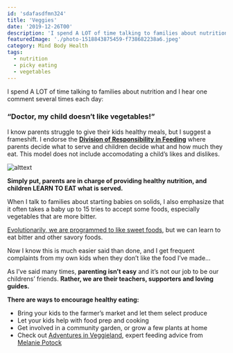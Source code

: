 ```yaml
---
id: 'sdafasdfmn324'
title: 'Veggies'
date: '2019-12-26T00'
description: 'I spend A LOT of time talking to families about nutrition and I hear one comment several times each day: "Doctor, my child doesn’t like vegetables!"  I know parents struggle to give their kids healthy meals, but I suggest a frameshift.'
featuredImage: './photo-1518843875459-f738682238a6.jpeg'
category: Mind Body Health
tags:
  - nutrition
  - picky eating
  - vegetables
---
```


I spend A LOT of time talking to families about nutrition and I hear one comment several times each day:

### **“Doctor, my child doesn’t like vegetables!”**

I know parents struggle to give their kids healthy meals, but I suggest a frameshift.  I endorse the [**Division of Responsibility in Feeding**](https://www.ellynsatterinstitute.org/satter-feeding-dynamics-model/) where parents decide what to serve and children decide what and how much they eat.  This model does not include accomodating a child’s likes and dislikes. 

![alttext](https://www.noodlesoup.com/ProductImages/8552hr.png)

**Simply put, parents are in charge of providing healthy nutrition, and children LEARN TO EAT what is served.**

When I talk to families about starting babies on solids, I also emphasize that it often takes a baby up to 15 tries to accept some foods, especially vegetables that are more bitter.

[Evolutionarily, we are programmed to like sweet foods](https://www.smithsonianmag.com/arts-culture/the-evolution-of-the-sweet-tooth-79895734/), but we can learn to eat bitter and other savory foods. 

Now I know this is much easier said than done, and I get frequent complaints from my own kids when they don’t like the food I’ve made…

As I’ve said many times, **parenting isn’t easy** and it’s not our job to be our childrens’ friends. **Rather, we are their teachers, supporters and loving guides.** 

**There are ways to encourage healthy eating:**
* Bring your kids to the farmer’s market and let them select produce
* Let your kids help with food prep and cooking
* Get involved in a community garden, or grow a few plants at home
* Check out [Adventures in Veggieland](https://www.youtube.com/watch?v=XwPy0AAavXY), expert feeding advice from [Melanie Potock](https://mymunchbug.com/)






